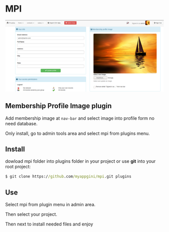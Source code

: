 # MPI

![MPI](https://raw.githubusercontent.com/myappgini/sbm_mpi/main/screenshoots/Screenshot_20210117_175941.png)


## Membership Profile Image plugin

Add membership image at ```nav-bar``` and select image into profile form
no need database.

Only install, go to admin tools area and select mpi from plugins menu.

## Install

dowload mpi folder into plugins folder in your project or
use **git** into your root project:
```cmd
$ git clone https://github.com/myappgini/mpi.git plugins
```
## Use

Select mpi from plugin menu in admin area.

Then select your project.

Then next to install needed files and enjoy
